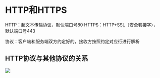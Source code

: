# HTTP和HTTPS

HTTP：超文本传输协议，默认端口号80
HTTPS：HTTP+SSL（安全套接字），默认端口号443

协议：客户端和服务端双方约定好的，接收方按照约定对应行进行解析

## HTTP协议与其他协议的关系

![](./../images/HTTP协议-各协议之间关系.jpg)
